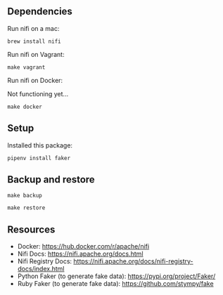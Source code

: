 ## Dependencies
Run nifi on a mac:

`brew install nifi`

Run nifi on Vagrant:

`make vagrant`

Run nifi on Docker:

Not functioning yet...

`make docker`

## Setup
Installed this package:

`pipenv install faker`

## Backup and restore

`make backup`

`make restore`

## Resources
- Docker: https://hub.docker.com/r/apache/nifi
- Nifi Docs: https://nifi.apache.org/docs.html
- Nifi Registry Docs: https://nifi.apache.org/docs/nifi-registry-docs/index.html
- Python Faker (to generate fake data): https://pypi.org/project/Faker/
- Ruby Faker (to generate fake data): https://github.com/stympy/fake

